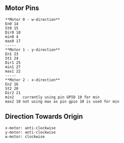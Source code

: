 ## Motor Pins
    **Motor 0 - w-direction** 
    En0 14
    St0 15
    Dir0 18
    min0 4
    max0 17
    -----
    **Motor 1 - y-direction**
    En1 23
    St1 24
    Dir1 25
    min1 27
    max1 22
    -----
    **Motor 2 - x-direction**
    En2 16
    St2 20
    Dir2 21
    min2    currently using pin GPIO 10 for min 
    max2 10 not using max as pin gpio 10 is used for min

## Direction Towards Origin
    x-motor: anti-clockwise
    y-motor: anti-clockwise
    w-motor: clockwise 